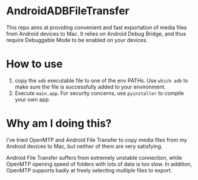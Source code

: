 # AndroidADBFileTransfer
This repo aims at providing convenient and fast exportation of media files from Android devices to Mac. It relies on Android Debug Bridge, and thus require Debuggable Mode to be enabled on your devices.

# How to use
1. copy the `adb` executable file to one of the env PATHs. Use `which adb` to make sure the file is successfully added to your environment.
2. Execute `main.app`. For security concerns, use `pyinstaller` to compile your own app.

# Why am I doing this?
I've tried OpenMTP and Android File Transfer to copy media files from my Android devices to Mac, but neither of them are very satisfying.

Android File Transfer suffers from extremely unstable connection, while OpenMTP opening speed of folders with lots of data is too slow. In addition, OpenMTP supports badly at freely selecting multiple files to export.
